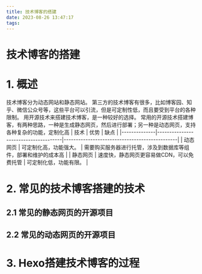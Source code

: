 ```yaml
---
title: 技术博客的搭建
date: 2023-08-26 13:47:17
tags:
---
```


# 技术博客的搭建

# 1. 概述
技术博客分为动态网站和静态网站。 第三方的技术博客有很多，比如博客园、知乎、微信公众号等，这些平台可以引流，但是可定制性低，而且要受到平台的各种限制。
用开源技术来搭建技术博客，是一种较好的选择。 
常用的开源技术搭建博客，有两种思路，一种是生成静态网页，然后进行部署；另一种是动态网页，支持各种复杂的功能，定制化高
| 技术         | 优势                                 | 缺点                                           |
|--------------|--------------------------------------|-----------------------------------------------|
| 动态网页     | 可定制化高，功能强大。                | 需要购买服务器进行托管，涉及到数据库等组件，部署和维护的成本高 |
| 静态网页     | 速度快，静态网页更容易做CDN，可以免费托管 | 可定制化低，功能有限。                          |

# 2. 常见的技术博客搭建的技术
## 2.1 常见的静态网页的开源项目
## 2.2 常见的动态网页的开源项目

# 3. Hexo搭建技术博客的过程


